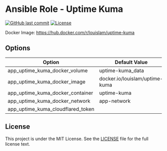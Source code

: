 # Ansible Role - Uptime Kuma

[![GitHub last commit](https://img.shields.io/github/last-commit/ursinn-ansible/role-uptime-kuma?logo=github&style=for-the-badge)](https://github.com/ursinn-ansible/role-uptime-kuma/commits)
[![License](https://img.shields.io/github/license/ursinn-ansible/role-uptime-kuma?style=for-the-badge)](https://github.com/ursinn-ansible/role-uptime-kuma/blob/main/LICENSE)

Docker Image: https://hub.docker.com/r/louislam/uptime-kuma

## Options

| Option | Default Value |
| ---- | ---- |
| app_uptime_kuma_docker_volume | uptime-kuma_data |
| app_uptime_kuma_docker_image | docker.io/louislam/uptime-kuma |
| app_uptime_kuma_docker_container | uptime-kuma |
| app_uptime_kuma_docker_network | app-network |
| app_uptime_kuma_cloudflared_token | |

## License

This project is under the MIT License. See the [LICENSE](https://github.com/ursinn-ansible/role-uptime-kuma/blob/main/LICENSE) file for the full license text.
